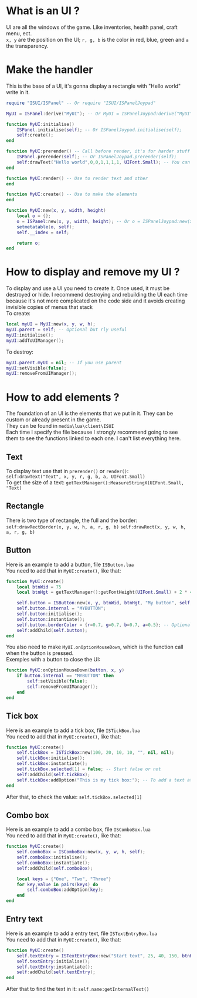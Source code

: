 # What is an UI ?
UI are all the windows of the game. Like inventories, health panel, craft menu, ect.  
`x, y` are the position on the UI; `r, g, b` is the color in red, blue, green and `a` the transparency.  

# Make the handler
This is the base of a UI, it's gonna display a rectangle with "Hello world" write in it.  
```lua
require "ISUI/ISPanel" -- Or require "ISUI/ISPanelJoypad"

MyUI = ISPanel:derive("MyUI"); -- Or MyUI = ISPanelJoypad:derive("MyUI")

function MyUI:initialise()
    ISPanel.initialise(self); -- Or ISPanelJoypad.initialise(self);
    self:create();
end

function MyUI:prerender() -- Call before render, it's for harder stuff that need init, ect
    ISPanel.prerender(self); -- Or ISPanelJoypad.prerender(self);
    self:drawText("Hello world",0,0,1,1,1,1, UIFont.Small); -- You can put it in render() too
end

function MyUI:render() -- Use to render text and other
end

function MyUI:create() -- Use to make the elements
end

function MyUI:new(x, y, width, height)
    local o = {};
    o = ISPanel:new(x, y, width, height); -- Or o = ISPanelJoypad:new(x, y, width, height);
    setmetatable(o, self);
    self.__index = self;

    return o;
end
```

# How to display and remove my UI ?
To display and use a UI you need to create it. Once used, it must be destroyed or hide. I recommend destroying and rebuilding the UI each time because it's not more complicated on the code side and it avoids creating invisible copies of menus that stack  
To create:  
```lua
local myUI = MyUI:new(x, y, w, h);
myUI.parent = self; -- Optional but rly useful
myUI:initialise();
myUI:addToUIManager();
```
To destroy:  
```lua
myUI.parent.myUI = nil; -- If you use parent
myUI:setVisible(false);
myUI:removeFromUIManager();
```

# How to add elements ?
The foundation of an UI is the elements that we put in it. They can be custom or already present in the game.  
They can be found in `media\lua\client\ISUI`  
Each time I specify the file because I strongly recommend going to see them to see the functions linked to each one. I can't list everything here.  

## Text
To display text use that in `prerender()` or `render()`:  
`self:drawText("Text", x, y, r, g, b, a, UIFont.Small)`  
To get the size of a text: `getTextManager():MeasureStringX(UIFont.Small, "Text)`

## Rectangle
There is two type of rectangle, the full and the border:  
`self:drawRectBorder(x, y, w, h, a, r, g, b)`
`self:drawRect(x, y, w, h, a, r, g, b)`

## Button
Here is an example to add a button, file `ISButton.lua`  
You need to add that in `MyUI:create()`, like that:  
```lua
function MyUI:create()
    local btnWid = 75
    local btnHgt = getTextManager():getFontHeight(UIFont.Small) + 2 * 4

    self.button = ISButton:new(x, y, btnWid, btnHgt, "My button", self, MyUI.onOptionMouseDown);
    self.button.internal = "MYBUTTON";
    self.button:initialise();
    self.button:instantiate();
    self.button.borderColor = {r=0.7, g=0.7, b=0.7, a=0.5}; -- Optional
    self:addChild(self.button);
end
```
You also need to make `MyUI.onOptionMouseDown`, which is the function call when the button is pressed.  
Exemples with a button to close the UI:  
```lua
function MyUI:onOptionMouseDown(button, x, y)
    if button.internal == "MYBUTTON" then
        self:setVisible(false);
        self:removeFromUIManager();
    end
end
```

## Tick box
Here is an example to add a tick box, file `ISTickBox.lua`  
You need to add that in `MyUI:create()`, like that: 
```lua
function MyUI:create()
    self.tickBox = ISTickBox:new(100, 20, 10, 10, "", nil, nil);
    self.tickBox:initialise();
    self.tickBox:instantiate();
    self.tickBox.selected[1] = false; -- Start false or not
    self:addChild(self.tickBox);
    self.tickBox:addOption("This is my tick box:"); -- To add a text at the left of the box
end
```
After that, to check the value: `self.tickBox.selected[1]`

## Combo box
Here is an example to add a combo box, file `ISComboBox.lua`  
You need to add that in `MyUI:create()`, like that:  
```lua
function MyUI:create()
    self.comboBox = ISComboBox:new(x, y, w, h, self);
    self.comboBox:initialise();
    self.comboBox:instantiate();
    self:addChild(self.comboBox);

    local keys = {"One", "Two", "Three"}
    for key,value in pairs(keys) do
        self.comboBox:addOption(key);
    end
end
```

## Entry text
Here is an example to add a entry text, file `ISTextEntryBox.lua`  
You need to add that in `MyUI:create()`, like that:  
```lua
function MyUI:create()
    self.textEntry = ISTextEntryBox:new("Start text", 25, 40, 150, btnHgt);
    self.textEntry:initialise();
    self.textEntry:instantiate();
    self:addChild(self.textEntry);
end
```
After that to find the text in it: `self.name:getInternalText()`

